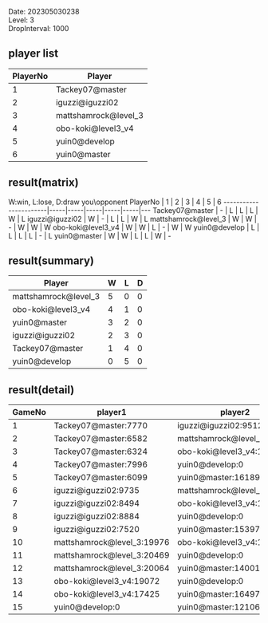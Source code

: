Date: 202305030238  
Level: 3  
DropInterval: 1000  
## player list
PlayerNo  |  Player
----------|----------------------
1         |  Tackey07@master
2         |  iguzzi@iguzzi02
3         |  mattshamrock@level_3
4         |  obo-koki@level3_v4
5         |  yuin0@develop
6         |  yuin0@master
## result(matrix)
W:win, L:lose, D:draw
you\opponent PlayerNo  |  1  |  2  |  3  |  4  |  5  |  6
-----------------------|-----|-----|-----|-----|-----|---
Tackey07@master        |  -  |  L  |  L  |  L  |  W  |  L
iguzzi@iguzzi02        |  W  |  -  |  L  |  L  |  W  |  L
mattshamrock@level_3   |  W  |  W  |  -  |  W  |  W  |  W
obo-koki@level3_v4     |  W  |  W  |  L  |  -  |  W  |  W
yuin0@develop          |  L  |  L  |  L  |  L  |  -  |  L
yuin0@master           |  W  |  W  |  L  |  L  |  W  |  -
## result(summary)
Player                |  W  |  L  |  D
----------------------|-----|-----|---
mattshamrock@level_3  |  5  |  0  |  0
obo-koki@level3_v4    |  4  |  1  |  0
yuin0@master          |  3  |  2  |  0
iguzzi@iguzzi02       |  2  |  3  |  0
Tackey07@master       |  1  |  4  |  0
yuin0@develop         |  0  |  5  |  0
## result(detail)
GameNo  |  player1                     |  player2
--------|------------------------------|----------------------------
1       |  Tackey07@master:7770        |  iguzzi@iguzzi02:9512
2       |  Tackey07@master:6582        |  mattshamrock@level_3:19750
3       |  Tackey07@master:6324        |  obo-koki@level3_v4:18374
4       |  Tackey07@master:7996        |  yuin0@develop:0
5       |  Tackey07@master:6099        |  yuin0@master:16189
6       |  iguzzi@iguzzi02:9735        |  mattshamrock@level_3:20387
7       |  iguzzi@iguzzi02:8494        |  obo-koki@level3_v4:16336
8       |  iguzzi@iguzzi02:8884        |  yuin0@develop:0
9       |  iguzzi@iguzzi02:7520        |  yuin0@master:15397
10      |  mattshamrock@level_3:19976  |  obo-koki@level3_v4:18337
11      |  mattshamrock@level_3:20469  |  yuin0@develop:0
12      |  mattshamrock@level_3:20064  |  yuin0@master:14001
13      |  obo-koki@level3_v4:19072    |  yuin0@develop:0
14      |  obo-koki@level3_v4:17425    |  yuin0@master:16497
15      |  yuin0@develop:0             |  yuin0@master:12106
